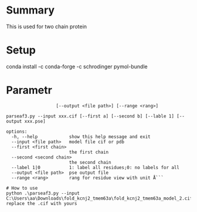 # Summary
This is used for two chain protein
# Setup
conda install -c conda-forge -c schrodinger pymol-bundle
# Parametr
```usage: parseaf3.py [-h] [--input <file path>] [--first <first chain>] [--second <second chain>] [--label 1|0]
                   [--output <file path>] [--range <rang>]

parseaf3.py --input xxx.cif [--first a] [--second b] [--lable 1] [--output xxx.pse]

options:
  -h, --help            show this help message and exit
  --input <file path>   model file cif or pdb
  --first <first chain>
                        the first chain
  --second <second chain>
                        the second chain
  --label 1|0           1: label all residues;0: no labels for all
  --output <file path>  pse output file
  --range <rang>        rang for residue view with unit Å```

# How to use
python .\parseaf3.py --input C:\Users\aa\Downloads\fold_kcnj2_tmem63a\fold_kcnj2_tmem63a_model_2.cif
replace the .cif with yours
 
